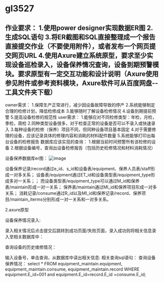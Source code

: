 # gl3527
作业要求：
1.使用power designer实现数据ER图 2.生成SQL语句 3.将ER截图和SQL直接整理成一个报告直接提交作业（不要使用附件），或者发布一个网页提交网页URL 4.使用Axure建立系统原型，要求至少实现设备巡检录入，设备保养情况查询，设备到期预警模块。要求原型有一定交互功能和设计说明（Axure使用参见附件或参考资料模块，Axure软件可从百度网盘--工具文件夹下载） 
------------------------------------------------------------------------------------------- 
owner需求：
1.保障生产正常进行，减少因设备故障导致的停产 2.系统能够制定合理的检修计划，降低检修成本 3.能够随时了解设备检修情况 4.设备到期提前预警 5.提高设备检修的规范性 user需求： 1.能够应对不同检修类型：年检，月检，季检，周检 2.同种类型设备很多，对于检查正常的设备是否可以不录入或快速录入 3.每种设备的检修（保养）项目不同，但同种设备项目基本固定 4.对于需要修理的设备，应该记录具体的修理内容和消耗的材料配件数量 5.系统能够打印出每台设备的检修报告 数据库应该实现的查询： 1.根据当前时间预警所有该检修的设备 2.根据设备编号，查询出设备检修报告（包括历史检修情况和材料消耗情况） 

设备保养数据库er图：
 ![image](https://github.com/gl3527/MIS/blob/master/a1.PNG)

设备保养记录/record通过e_id、s_id和设备表/equipment、保养人员表/staff形成一对多关系；
设备表/equipment通过ET_id和设备类型表/equipment_type形成多对一关系；；
而设备类型表/equipment_type可以通过M_id和保养表/maintain形成一对一关系；
保养表/maintain通过MI_id和保养项目形成一对多关系；
消耗记录/consume通过R_id以及MI_id和保养记录/record、保养项目/maintain_iterms分别形成一对一关系和一对多关系。

2.axure原型

设备保养情况录入:
 
录入相关情况后点击提交后跳转到成功页面/失败页面，录入成功则将相关信息录入至相关数据库中：
 
 

查询设备的历史维修情况：
 
输入设备号，单击查询，从数据库中读出相关信息:
相关查询sql语句：
查询设备保养情况：
select * FROM equipment_maintain.equipment, equipment_maintain.consume, equipment_maintain.record WHERE     equipment.E_id=001 and equipment.E_id=record.E_id =consume.E_id;


 

